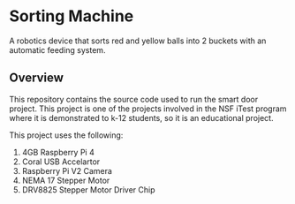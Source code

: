 # Sorting Machine
A robotics device that sorts red and yellow balls into 2 buckets with an automatic feeding system. 

## Overview
This repository contains the source code used to run the smart door project. This project is one of the projects involved in the NSF iTest program where it is demonstrated to k-12 students, so it is an educational project. 

This project uses the following:
1. 4GB Raspberry Pi 4
2. Coral USB Accelartor
3. Raspberry Pi V2 Camera
4. NEMA 17 Stepper Motor
5. DRV8825 Stepper Motor Driver Chip

